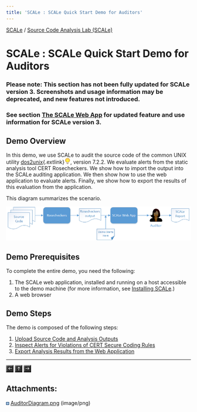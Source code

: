 ```yaml
---
title: 'SCALe : SCALe Quick Start Demo for Auditors'
---
```

[SCALe](index.md) / [Source Code Analysis Lab (SCALe)](Welcome.md)
<!-- <legal> -->
<!-- SCALe version r.6.2.2.2.A -->
<!--  -->
<!-- Copyright 2020 Carnegie Mellon University. -->
<!--  -->
<!-- NO WARRANTY. THIS CARNEGIE MELLON UNIVERSITY AND SOFTWARE ENGINEERING -->
<!-- INSTITUTE MATERIAL IS FURNISHED ON AN "AS-IS" BASIS. CARNEGIE MELLON -->
<!-- UNIVERSITY MAKES NO WARRANTIES OF ANY KIND, EITHER EXPRESSED OR -->
<!-- IMPLIED, AS TO ANY MATTER INCLUDING, BUT NOT LIMITED TO, WARRANTY OF -->
<!-- FITNESS FOR PURPOSE OR MERCHANTABILITY, EXCLUSIVITY, OR RESULTS -->
<!-- OBTAINED FROM USE OF THE MATERIAL. CARNEGIE MELLON UNIVERSITY DOES NOT -->
<!-- MAKE ANY WARRANTY OF ANY KIND WITH RESPECT TO FREEDOM FROM PATENT, -->
<!-- TRADEMARK, OR COPYRIGHT INFRINGEMENT. -->
<!--  -->
<!-- Released under a MIT (SEI)-style license, please see COPYRIGHT file or -->
<!-- contact permission@sei.cmu.edu for full terms. -->
<!--  -->
<!-- [DISTRIBUTION STATEMENT A] This material has been approved for public -->
<!-- release and unlimited distribution.  Please see Copyright notice for -->
<!-- non-US Government use and distribution. -->
<!--  -->
<!-- DM19-1274 -->
<!-- </legal> -->

SCALe : SCALe Quick Start Demo for Auditors
============================================

### Please note: This section has not been fully updated for SCALe version 3. Screenshots and usage information may be deprecated, and new features not introduced.

### See section [The SCALe Web App](The-SCALe-Web-App.md) for updated feature and use information for SCALe version 3.

Demo Overview
-------------

In this demo, we use SCALe to audit the source code of the common UNIX
utility
[dos2unix](http://waterlan.home.xs4all.nl/dos2unix.html){.extlink}![(lightbulb)](images/icons/emoticons/lightbulb_on.png),
version 7.2.2. We evaluate alerts from the static analysis tool
CERT Rosecheckers. We show how to import the output into the SCALe auditing
application. We then show how to use the web application to evaluate
alerts. Finally, we show how to export the results of this evaluation
from the application.

This diagram summarizes the scenario.

![](attachments/AuditorDiagram.png)

Demo Prerequisites
------------------

To complete the entire demo, you need the following:

1.  The SCALe web application, installed and running on a host
    accessible to the demo machine (for more information, see
    [Installing SCALe](Installing-SCALe.md).)
2.  A web browser

Demo Steps
----------

The demo is composed of the following steps:

1.  [Upload Source Code and Analysis
    Outputs](Upload-Source-Code-and-Analysis-Outputs.md)
2.  [Inspect Alerts for Violations of CERT Secure Coding
    Rules](Inspect-Alerts-for-Violations-of-CERT-Secure-Coding-Rules.md)
3.  [Export Analysis Results from the Web
    Application](Export-Analysis-Results-from-the-Web-Application.md)


------------------------------------------------------------------------

[![](attachments/arrow_left.png)](Welcome.md)
[![](attachments/arrow_up.png)](Welcome.md)
[![](attachments/arrow_right.png)](Upload-Source-Code-and-Analysis-Outputs.md)

Attachments:
------------

![](images/icons/bullet_blue.gif) [AuditorDiagram.png](attachments/AuditorDiagram.png) (image/png)
